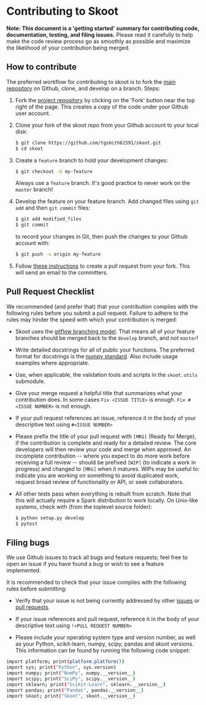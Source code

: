 Contributing to Skoot
=====================

**Note: This document is a 'getting started' summary for contributing code,
documentation, testing, and filing issues.** Please read it carefully to help
make the code review process go as smoothly as possible and maximize the
likelihood of your contribution being merged.

How to contribute
-----------------

The preferred workflow for contributing to skoot is to fork the
[main repository](https://github.com/tgsmith61591/skoot) on
Github, clone, and develop on a branch. Steps:

1. Fork the [project repository](https://github.com/tgsmith61591/skoot)
   by clicking on the 'Fork' button near the top right of the page. This
   creates a copy of the code under your Github user account.

2. Clone your fork of the skoot repo from your Github account to your
   local disk:

   ```bash
   $ git clone https://github.com/tgsmith61591/skoot.git
   $ cd skoot
    ```

3. Create a `feature` branch to hold your development changes:

   ```bash
   $ git checkout -b my-feature
   ```

   Always use a `feature` branch. It's good practice to never work on the `master` branch!

4. Develop the feature on your feature branch. Add changed files using `git add` and then `git commit` files:

   ```bash
   $ git add modified_files
   $ git commit
   ```

   to record your changes in Git, then push the changes to your Github account with:

   ```bash
   $ git push -u origin my-feature
    ```

5. Follow [these instructions](https://help.github.com/articles/creating-a-pull-request-from-a-fork)
to create a pull request from your fork. This will send an email to the committers.

Pull Request Checklist
----------------------

We recommended (and prefer that) that your contribution complies with the
following rules before you submit a pull request. Failure to adhere to the
rules may hinder the speed with which your contribution is merged:

-  Skoot uses the [gitflow branching model](http://nvie.com/posts/a-successful-git-branching-model/).
   That means all of your feature branches should be merged back to the `develop`
   branch, and *not* `master`!

-  Write detailed docstrings for all of public your functions. The preferred
   format for docstrings is the [numpy standard](https://github.com/numpy/numpy/blob/master/doc/HOWTO_DOCUMENT.rst.txt#docstring-standard).
   Also include usage examples where appropriate.

-  Use, when applicable, the validation tools and scripts in the
   `skoot.utils` submodule.

-  Give your merge request a helpful title that summarizes what your
   contribution does. In some cases `Fix <ISSUE TITLE>` is enough.
   `Fix #<ISSUE NUMBER>` is not enough.

-  If your pull request references an issue, reference it in the body of your
   descriptive text using `#<ISSUE NUMBER>`

-  Please prefix the title of your pull request with `[MRG]` (Ready for
   Merge), if the contribution is complete and ready for a detailed review.
   The core developers will then review your code and merge when approved.
   An incomplete contribution -- where you expect to do more work before
   receiving a full review -- should be prefixed `[WIP]` (to indicate a work
   in progress) and changed to `[MRG]` when it matures. WIPs may be useful
   to: indicate you are working on something to avoid duplicated work,
   request broad review of functionality or API, or seek collaborators.

-  All other tests pass when everything is rebuilt from scratch. Note that this
   will actually require a Spark distribution to work locally.
   On Unix-like systems, check with (from the toplevel source folder):

      ```bash
      $ python setup.py develop
      $ pytest
      ```

Filing bugs
-----------
We use Github issues to track all bugs and feature requests; feel free to
open an issue if you have found a bug or wish to see a feature implemented.

It is recommended to check that your issue complies with the
following rules before submitting:

-  Verify that your issue is not being currently addressed by other
   [issues](https://github.com/tgsmith61591/skoot/issues)
   or [pull requests](https://github.com/tgsmith61591/skoot/pulls).

-  If your issue references and pull request, reference it in the body of your
   descriptive text using `!<PULL REQUEST NUMBER>`

-  Please include your operating system type and version number, as well
   as your Python, scikit-learn, numpy, scipy, pandas and skoot versions. This
   information can be found by running the following code snippet:

  ```bash
  import platform; print(platform.platform())
  import sys; print("Python", sys.version)
  import numpy; print("NumPy", numpy.__version__)
  import scipy; print("SciPy", scipy.__version__)
  import sklearn; print("Scikit-Learn", sklearn.__version__)
  import pandas; print("Pandas", pandas.__version__)
  import skoot; print("Skoot", skoot.__version__)
  ```
